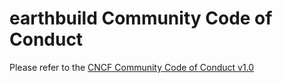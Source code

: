 # earthbuild Community Code of Conduct

Please refer to the [CNCF Community Code of Conduct v1.0](https://github.com/cncf/foundation/blob/main/code-of-conduct.md)

